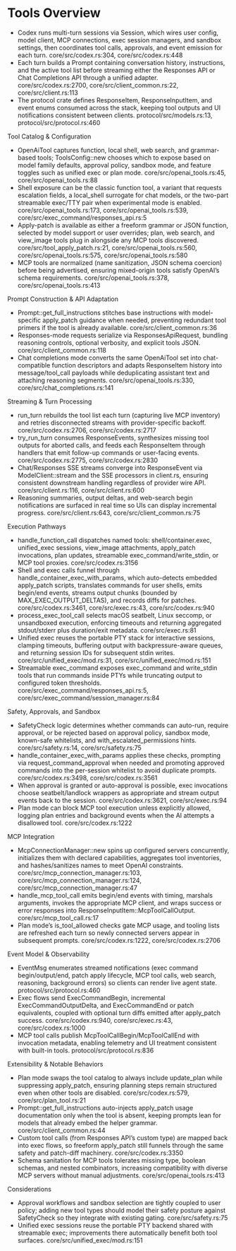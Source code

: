 # Tools Overview

- Codex runs multi-turn sessions via Session, which wires user config, model client, MCP connections, exec session managers, and sandbox settings, then coordinates tool calls, approvals, and event emission for each turn. core/src/codex.rs:304, core/src/codex.rs:448
- Each turn builds a Prompt containing conversation history, instructions, and the active tool list before streaming either the Responses API or Chat Completions API through a unified adapter. core/src/codex.rs:2700, core/src/client_common.rs:22, core/src/client.rs:113
- The protocol crate defines ResponseItem, ResponseInputItem, and event enums consumed across the stack, keeping tool outputs and UI notifications consistent between clients. protocol/src/models.rs:13, protocol/src/protocol.rs:460

Tool Catalog & Configuration

- OpenAiTool captures function, local shell, web search, and grammar-based tools; ToolsConfig::new chooses which to expose based on model family defaults, approval policy, sandbox mode, and feature toggles such as unified exec or plan mode. core/src/openai_tools.rs:45, core/src/openai_tools.rs:88
- Shell exposure can be the classic function tool, a variant that requests escalation fields, a local_shell surrogate for chat models, or the two-part streamable exec/TTY pair when experimental mode is enabled. core/src/openai_tools.rs:173, core/src/openai_tools.rs:539, core/src/exec_command/responses_api.rs:5
- Apply-patch is available as either a freeform grammar or JSON function, selected by model support or user overrides; plan, web search, and view_image tools plug in alongside any MCP tools discovered. core/src/tool_apply_patch.rs:21, core/src/openai_tools.rs:560, core/src/openai_tools.rs:575, core/src/openai_tools.rs:580
- MCP tools are normalized (name sanitization, JSON schema coercion) before being advertised, ensuring mixed-origin tools satisfy OpenAI’s schema requirements. core/src/openai_tools.rs:378, core/src/openai_tools.rs:413

Prompt Construction & API Adaptation

- Prompt::get_full_instructions stitches base instructions with model-specific apply_patch guidance when needed, preventing redundant tool primers if the tool is already available. core/src/client_common.rs:36
- Responses-mode requests serialize via ResponsesApiRequest, bundling reasoning controls, optional verbosity, and explicit tools JSON. core/src/client_common.rs:118
- Chat completions mode converts the same OpenAiTool set into chat-compatible function descriptors and adapts ResponseItem history into message/tool_call payloads while deduplicating assistant text and attaching reasoning segments. core/src/openai_tools.rs:330, core/src/chat_completions.rs:141

Streaming & Turn Processing

- run_turn rebuilds the tool list each turn (capturing live MCP inventory) and retries disconnected streams with provider-specific backoff. core/src/codex.rs:2706, core/src/codex.rs:2717
- try_run_turn consumes ResponseEvents, synthesizes missing tool outputs for aborted calls, and feeds each ResponseItem through handlers that emit follow-up commands or user-facing events. core/src/codex.rs:2775, core/src/codex.rs:2830
- Chat/Responses SSE streams converge into ResponseEvent via ModelClient::stream and the SSE processors in client.rs, ensuring consistent downstream handling regardless of provider wire API. core/src/client.rs:116, core/src/client.rs:600
- Reasoning summaries, output deltas, and web-search begin notifications are surfaced in real time so UIs can display incremental progress. core/src/client.rs:643, core/src/client_common.rs:75

Execution Pathways

- handle_function_call dispatches named tools: shell/container.exec, unified_exec sessions, view_image attachments, apply_patch invocations, plan updates, streamable exec_command/write_stdin, or MCP tool proxies. core/src/codex.rs:3156
- Shell and exec calls funnel through handle_container_exec_with_params, which auto-detects embedded apply_patch scripts, translates commands for user shells, emits begin/end events, streams output chunks (bounded by MAX_EXEC_OUTPUT_DELTAS), and records diffs for patches. core/src/codex.rs:3461, core/src/exec.rs:43, core/src/codex.rs:940
- process_exec_tool_call selects macOS seatbelt, Linux seccomp, or unsandboxed execution, enforcing timeouts and returning aggregated stdout/stderr plus duration/exit metadata. core/src/exec.rs:81
- Unified exec reuses the portable PTY stack for interactive sessions, clamping timeouts, buffering output with backpressure-aware queues, and returning session IDs for subsequent stdin writes. core/src/unified_exec/mod.rs:31, core/src/unified_exec/mod.rs:151
- Streamable exec_command exposes exec_command and write_stdin tools that run commands inside PTYs while truncating output to configured token thresholds. core/src/exec_command/responses_api.rs:5, core/src/exec_command/session_manager.rs:84

Safety, Approvals, and Sandbox

- SafetyCheck logic determines whether commands can auto-run, require approval, or be rejected based on approval policy, sandbox mode, known-safe whitelists, and with_escalated_permissions hints. core/src/safety.rs:14, core/src/safety.rs:75
- handle_container_exec_with_params applies these checks, prompting via request_command_approval when needed and promoting approved commands into the per-session whitelist to avoid duplicate prompts. core/src/codex.rs:3498, core/src/codex.rs:3561
- When approval is granted or auto-approval is possible, exec invocations choose seatbelt/landlock wrappers as appropriate and stream output events back to the session. core/src/codex.rs:3621, core/src/exec.rs:94
- Plan mode can block MCP tool execution unless explicitly allowed, logging plan entries and background events when the AI attempts a disallowed tool. core/src/codex.rs:1222

MCP Integration

- McpConnectionManager::new spins up configured servers concurrently, initializes them with declared capabilities, aggregates tool inventories, and hashes/sanitizes names to meet OpenAI constraints. core/src/mcp_connection_manager.rs:103, core/src/mcp_connection_manager.rs:124, core/src/mcp_connection_manager.rs:47
- handle_mcp_tool_call emits begin/end events with timing, marshals arguments, invokes the appropriate MCP client, and wraps success or error responses into ResponseInputItem::McpToolCallOutput. core/src/mcp_tool_call.rs:17
- Plan mode’s is_tool_allowed checks gate MCP usage, and tooling lists are refreshed each turn so newly connected servers appear in subsequent prompts. core/src/codex.rs:1222, core/src/codex.rs:2706

Event Model & Observability

- EventMsg enumerates streamed notifications (exec command begin/output/end, patch apply lifecycle, MCP tool calls, web search, reasoning, background errors) so clients can render live agent state. protocol/src/protocol.rs:460
- Exec flows send ExecCommandBegin, incremental ExecCommandOutputDelta, and ExecCommandEnd or patch equivalents, coupled with optional turn diffs emitted after apply_patch success. core/src/codex.rs:940, core/src/exec.rs:43, core/src/codex.rs:1000
- MCP tool calls publish McpToolCallBegin/McpToolCallEnd with invocation metadata, enabling telemetry and UI treatment consistent with built-in tools. protocol/src/protocol.rs:836

Extensibility & Notable Behaviors

- Plan mode swaps the tool catalog to always include update_plan while suppressing apply_patch, ensuring planning steps remain structured even when other tools are disabled. core/src/codex.rs:579, core/src/plan_tool.rs:21
- Prompt::get_full_instructions auto-injects apply_patch usage documentation only when the tool is absent, keeping prompts lean for models that already embed the helper grammar. core/src/client_common.rs:44
- Custom tool calls (from Responses API’s custom type) are mapped back into exec flows, so freeform apply_patch still funnels through the same safety and patch-diff machinery. core/src/codex.rs:3350
- Schema sanitation for MCP tools tolerates missing type, boolean schemas, and nested combinators, increasing compatibility with diverse MCP servers without manual adjustments. core/src/openai_tools.rs:413

Considerations

- Approval workflows and sandbox selection are tightly coupled to user policy; adding new tool types should model their safety posture against SafetyCheck so they integrate with existing gating. core/src/safety.rs:75
- Unified exec sessions reuse the portable PTY backend shared with streamable exec; improvements there automatically benefit both tool surfaces. core/src/unified_exec/mod.rs:151